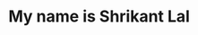 <h1>My name is Shrikant Lal</h1>
<ul style="list-style-type:disc>
<l1>Skillsets</li>
<l1>.C</li>
<l1>.C++</li>
<l1>.Java</li>
<l1>.HTML/CSS</li>
<l1>.Selenium</li>
<l1>.Jenkins</li>
<l1>.Git/Github</li>
</ul>
